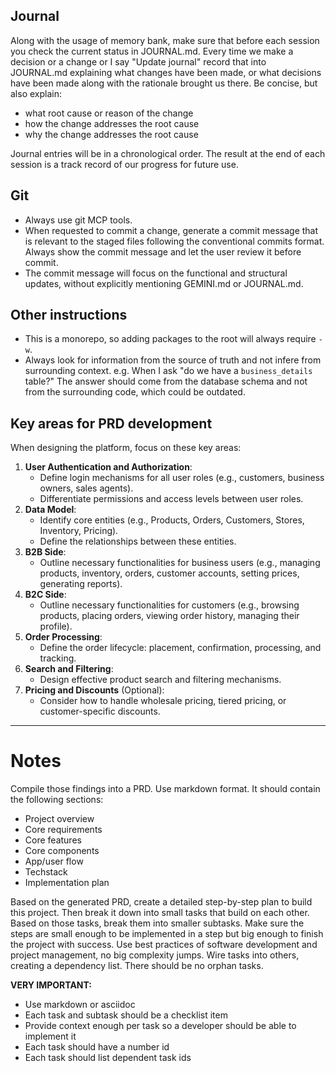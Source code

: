 ## Journal

Along with the usage of memory bank, make sure that before each session you check the current status in JOURNAL.md.
Every time we make a decision or a change or I say "Update journal" record that into JOURNAL.md explaining what changes have been made, or what decisions have been made along with the rationale brought us there. Be concise, but also explain:

- what root cause or reason of the change
- how the change addresses the root cause
- why the change addresses the root cause

Journal entries will be in a chronological order.
The result at the end of each session is a track record of our progress for future use.

## Git

- Always use git MCP tools.
- When requested to commit a change, generate a commit message that is relevant to the staged files following the conventional commits format. Always show the commit message and let the user review it before commit.
- The commit message will focus on the functional and structural updates, without explicitly mentioning GEMINI.md or JOURNAL.md.

## Other instructions

- This is a monorepo, so adding packages to the root will always require `-w`.
- Always look for information from the source of truth and not infere from surrounding context. e.g. When I ask "do we have a `business_details` table?" The answer should come from the database schema and not from the surrounding code, which could be outdated.

## Key areas for PRD development

When designing the platform, focus on these key areas:

1.  **User Authentication and Authorization**:
    - Define login mechanisms for all user roles (e.g., customers, business owners, sales agents).
    - Differentiate permissions and access levels between user roles.
2.  **Data Model**:
    - Identify core entities (e.g., Products, Orders, Customers, Stores, Inventory, Pricing).
    - Define the relationships between these entities.
3.  **B2B Side**:
    - Outline necessary functionalities for business users (e.g., managing products, inventory, orders, customer accounts, setting prices, generating reports).
4.  **B2C Side**:
    - Outline necessary functionalities for customers (e.g., browsing products, placing orders, viewing order history, managing their profile).
5.  **Order Processing**:
    - Define the order lifecycle: placement, confirmation, processing, and tracking.
6.  **Search and Filtering**:
    - Design effective product search and filtering mechanisms.
7.  **Pricing and Discounts** (Optional):
    - Consider how to handle wholesale pricing, tiered pricing, or customer-specific discounts.

---

# Notes

Compile those findings into a PRD. Use markdown format. It should contain the
following sections:

- Project overview
- Core requirements
- Core features
- Core components
- App/user flow
- Techstack
- Implementation plan

Based on the generated PRD, create a detailed step-by-step plan to build this project.
Then break it down into small tasks that build on each other.
Based on those tasks, break them into smaller subtasks.
Make sure the steps are small enough to be implemented in a step but big enough
to finish the project with success.
Use best practices of software development and project management, no big
complexity jumps. Wire tasks into others, creating a dependency list. There
should be no orphan tasks.

**VERY IMPORTANT:**

- Use markdown or asciidoc
- Each task and subtask should be a checklist item
- Provide context enough per task so a developer should be able to implement it
- Each task should have a number id
- Each task should list dependent task ids
